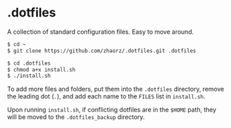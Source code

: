 # .dotfiles

A collection of standard configuration files. Easy to move around.

```bash
$ cd ~
$ git clone https://github.com/zhaorz/.dotfiles.git .dotfiles

$ cd .dotfiles
$ chmod a+x install.sh
$ ./install.sh
```

To add more files and folders, put them into the `.dotfiles` directory, remove
the leading dot (`.`), and add each name to the `FILES` list in `install.sh`.

Upon running `install.sh`, if conflicting dotfiles are in the `$HOME` path, they
will be moved to the `.dotfiles_backup` directory.
